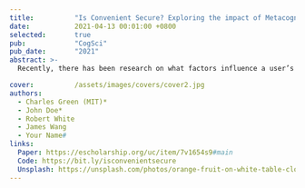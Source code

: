 ```yaml
---
title:          "Is Convenient Secure? Exploring the impact of Metacognitive beliefs in password selection"
date:           2021-04-13 00:01:00 +0800
selected:       true
pub:            "CogSci"
pub_date:       "2021"
abstract: >-
  Recently, there has been research on what factors influence a user’s password setting practices, which include various types of emotions such as anger, risk-taking tendencies, etc. However, research has shown that factors such as memorability and perceived memorability have a greater influence on password choice. Some recent research has shown a negative correlation between the perceived memorability and the perceived security of passwords, particularly passphrases (that are technically more secure). However, it is unclear whether this effect can be extended to groups with good experiences with digital spaces (IT professionals, entrepreneurs, etc.). Furthermore, it has not been determined whether random, uncommonly-worded, or complex structure passphrases would also maintain the correlation, as opposed to relatively less secure, common/simple passphrases. This study examines this problem using a diverse demographic and different categories of passphrases.

cover:          /assets/images/covers/cover2.jpg
authors:
  - Charles Green (MIT)*
  - John Doe*
  - Robert White
  - James Wang
  - Your Name#
links:
  Paper: https://escholarship.org/uc/item/7v1654s9#main
  Code: https://bit.ly/isconvenientsecure
  Unsplash: https://unsplash.com/photos/orange-fruit-on-white-table-cloth-ISX_imp8t1o
---
```

